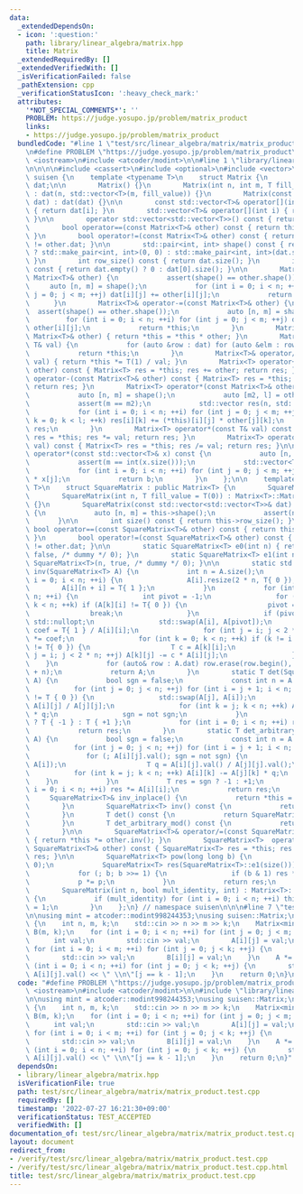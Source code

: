 ```yaml
---
data:
  _extendedDependsOn:
  - icon: ':question:'
    path: library/linear_algebra/matrix.hpp
    title: Matrix
  _extendedRequiredBy: []
  _extendedVerifiedWith: []
  _isVerificationFailed: false
  _pathExtension: cpp
  _verificationStatusIcon: ':heavy_check_mark:'
  attributes:
    '*NOT_SPECIAL_COMMENTS*': ''
    PROBLEM: https://judge.yosupo.jp/problem/matrix_product
    links:
    - https://judge.yosupo.jp/problem/matrix_product
  bundledCode: "#line 1 \"test/src/linear_algebra/matrix/matrix_product.test.cpp\"\
    \n#define PROBLEM \"https://judge.yosupo.jp/problem/matrix_product\"\n\n#include\
    \ <iostream>\n#include <atcoder/modint>\n\n#line 1 \"library/linear_algebra/matrix.hpp\"\
    \n\n\n\n#include <cassert>\n#include <optional>\n#include <vector>\n\nnamespace\
    \ suisen {\n    template <typename T>\n    struct Matrix {\n        std::vector<std::vector<T>>\
    \ dat;\n\n        Matrix() {}\n        Matrix(int n, int m, T fill_value = T(0))\
    \ : dat(n, std::vector<T>(m, fill_value)) {}\n        Matrix(const std::vector<std::vector<T>>&\
    \ dat) : dat(dat) {}\n\n        const std::vector<T>& operator[](int i) const\
    \ { return dat[i]; }\n        std::vector<T>& operator[](int i) { return dat[i];\
    \ }\n\n        operator std::vector<std::vector<T>>() const { return dat; }\n\n\
    \        bool operator==(const Matrix<T>& other) const { return this->dat == other.dat;\
    \ }\n        bool operator!=(const Matrix<T>& other) const { return this->dat\
    \ != other.dat; }\n\n        std::pair<int, int> shape() const { return dat.empty()\
    \ ? std::make_pair<int, int>(0, 0) : std::make_pair<int, int>(dat.size(), dat[0].size());\
    \ }\n        int row_size() const { return dat.size(); }\n        int col_size()\
    \ const { return dat.empty() ? 0 : dat[0].size(); }\n\n        Matrix<T>& operator+=(const\
    \ Matrix<T>& other) {\n            assert(shape() == other.shape());\n       \
    \     auto [n, m] = shape();\n            for (int i = 0; i < n; ++i) for (int\
    \ j = 0; j < m; ++j) dat[i][j] += other[i][j];\n            return *this;\n  \
    \      }\n        Matrix<T>& operator-=(const Matrix<T>& other) {\n          \
    \  assert(shape() == other.shape());\n            auto [n, m] = shape();\n   \
    \         for (int i = 0; i < n; ++i) for (int j = 0; j < m; ++j) dat[i][j] -=\
    \ other[i][j];\n            return *this;\n        }\n        Matrix<T>& operator*=(const\
    \ Matrix<T>& other) { return *this = *this * other; }\n        Matrix<T>& operator*=(const\
    \ T& val) {\n            for (auto &row : dat) for (auto &elm : row) elm *= val;\n\
    \            return *this;\n        }\n        Matrix<T>& operator/=(const T&\
    \ val) { return *this *= T(1) / val; }\n        Matrix<T> operator+(const Matrix<T>&\
    \ other) const { Matrix<T> res = *this; res += other; return res; }\n        Matrix<T>\
    \ operator-(const Matrix<T>& other) const { Matrix<T> res = *this; res -= other;\
    \ return res; }\n        Matrix<T> operator*(const Matrix<T>& other) const {\n\
    \            auto [n, m] = shape();\n            auto [m2, l] = other.shape();\n\
    \            assert(m == m2);\n            std::vector res(n, std::vector(l, T(0)));\n\
    \            for (int i = 0; i < n; ++i) for (int j = 0; j < m; ++j) for (int\
    \ k = 0; k < l; ++k) res[i][k] += (*this)[i][j] * other[j][k];\n            return\
    \ res;\n        }\n        Matrix<T> operator*(const T& val) const { Matrix<T>\
    \ res = *this; res *= val; return res; }\n        Matrix<T> operator/(const T&\
    \ val) const { Matrix<T> res = *this; res /= val; return res; }\n\n        std::vector<T>\
    \ operator*(const std::vector<T>& x) const {\n            auto [n, m] = shape();\n\
    \            assert(m == int(x.size()));\n            std::vector<T> b(n, T(0));\n\
    \            for (int i = 0; i < n; ++i) for (int j = 0; j < m; ++j) b[i] += dat[i][j]\
    \ * x[j];\n            return b;\n        }\n    };\n\n    template <typename\
    \ T>\n    struct SquareMatrix : public Matrix<T> {\n        SquareMatrix() {}\n\
    \        SquareMatrix(int n, T fill_value = T(0)) : Matrix<T>::Matrix(n, n, fill_value)\
    \ {}\n        SquareMatrix(const std::vector<std::vector<T>>& dat) : Matrix<T>::Matrix(dat)\
    \ {\n            auto [n, m] = this->shape();\n            assert(n == m);\n \
    \       }\n\n        int size() const { return this->row_size(); }\n\n       \
    \ bool operator==(const SquareMatrix<T>& other) const { return this->dat == other.dat;\
    \ }\n        bool operator!=(const SquareMatrix<T>& other) const { return this->dat\
    \ != other.dat; }\n\n        static SquareMatrix<T> e0(int n) { return SquareMatrix<T>(n,\
    \ false, /* dummy */ 0); }\n        static SquareMatrix<T> e1(int n) { return\
    \ SquareMatrix<T>(n, true, /* dummy */ 0); }\n\n        static std::optional<SquareMatrix<T>>\
    \ inv(SquareMatrix<T> A) {\n            int n = A.size();\n            for (int\
    \ i = 0; i < n; ++i) {\n                A[i].resize(2 * n, T{ 0 });\n        \
    \        A[i][n + i] = T{ 1 };\n            }\n            for (int i = 0; i <\
    \ n; ++i) {\n                int pivot = -1;\n                for (int k = i;\
    \ k < n; ++k) if (A[k][i] != T{ 0 }) {\n                    pivot = k;\n     \
    \               break;\n                }\n                if (pivot < 0) return\
    \ std::nullopt;\n                std::swap(A[i], A[pivot]);\n                T\
    \ coef = T{ 1 } / A[i][i];\n                for (int j = i; j < 2 * n; ++j) A[i][j]\
    \ *= coef;\n                for (int k = 0; k < n; ++k) if (k != i and A[k][i]\
    \ != T{ 0 }) {\n                    T c = A[k][i];\n                    for (int\
    \ j = i; j < 2 * n; ++j) A[k][j] -= c * A[i][j];\n                }\n        \
    \    }\n            for (auto& row : A.dat) row.erase(row.begin(), row.begin()\
    \ + n);\n            return A;\n        }\n        static T det(SquareMatrix<T>\
    \ A) {\n            bool sgn = false;\n            const int n = A.size();\n \
    \           for (int j = 0; j < n; ++j) for (int i = j + 1; i < n; ++i) if (A[i][j]\
    \ != T { 0 }) {\n                std::swap(A[j], A[i]);\n                T q =\
    \ A[i][j] / A[j][j];\n                for (int k = j; k < n; ++k) A[i][k] -= A[j][k]\
    \ * q;\n                sgn = not sgn;\n            }\n            T res = sgn\
    \ ? T { -1 } : T { +1 };\n            for (int i = 0; i < n; ++i) res *= A[i][i];\n\
    \            return res;\n        }\n        static T det_arbitrary_mod(SquareMatrix<T>\
    \ A) {\n            bool sgn = false;\n            const int n = A.size();\n \
    \           for (int j = 0; j < n; ++j) for (int i = j + 1; i < n; ++i) {\n  \
    \              for (; A[i][j].val(); sgn = not sgn) {\n                    std::swap(A[j],\
    \ A[i]);\n                    T q = A[i][j].val() / A[j][j].val();\n         \
    \           for (int k = j; k < n; ++k) A[i][k] -= A[j][k] * q;\n            \
    \    }\n            }\n            T res = sgn ? -1 : +1;\n            for (int\
    \ i = 0; i < n; ++i) res *= A[i][i];\n            return res;\n        }\n   \
    \     SquareMatrix<T>& inv_inplace() {\n            return *this = *SquareMatrix<T>::inv(std::move(*this));\n\
    \        }\n        SquareMatrix<T> inv() const {\n            return *SquareMatrix<T>::inv(*this);\n\
    \        }\n        T det() const {\n            return SquareMatrix<T>::det(*this);\n\
    \        }\n        T det_arbitrary_mod() const {\n            return SquareMatrix<T>::det_arbitrary_mod(*this);\n\
    \        }\n\n        SquareMatrix<T>& operator/=(const SquareMatrix<T>& other)\
    \ { return *this *= other.inv(); }\n        SquareMatrix<T>  operator/ (const\
    \ SquareMatrix<T>& other) const { SquareMatrix<T> res = *this; res /= other; return\
    \ res; }\n\n        SquareMatrix<T> pow(long long b) {\n            assert(b >=\
    \ 0);\n            SquareMatrix<T> res(SquareMatrix<T>::e1(size())), p(*this);\n\
    \            for (; b; b >>= 1) {\n                if (b & 1) res *= p;\n    \
    \            p *= p;\n            }\n            return res;\n        }\n    private:\n\
    \        SquareMatrix(int n, bool mult_identity, int) : Matrix<T>::Matrix(n, n)\
    \ {\n            if (mult_identity) for (int i = 0; i < n; ++i) this->dat[i][i]\
    \ = 1;\n        }\n    };\n} // namespace suisen\n\n\n#line 7 \"test/src/linear_algebra/matrix/matrix_product.test.cpp\"\
    \n\nusing mint = atcoder::modint998244353;\nusing suisen::Matrix;\n\nint main()\
    \ {\n    int n, m, k;\n    std::cin >> n >> m >> k;\n    Matrix<mint> A(n, m),\
    \ B(m, k);\n    for (int i = 0; i < n; ++i) for (int j = 0; j < m; ++j) {\n  \
    \      int val;\n        std::cin >> val;\n        A[i][j] = val;\n    }\n   \
    \ for (int i = 0; i < m; ++i) for (int j = 0; j < k; ++j) {\n        int val;\n\
    \        std::cin >> val;\n        B[i][j] = val;\n    }\n    A *= B;\n    for\
    \ (int i = 0; i < n; ++i) for (int j = 0; j < k; ++j) {\n        std::cout <<\
    \ A[i][j].val() << \" \\n\"[j == k - 1];\n    }\n    return 0;\n}\n"
  code: "#define PROBLEM \"https://judge.yosupo.jp/problem/matrix_product\"\n\n#include\
    \ <iostream>\n#include <atcoder/modint>\n\n#include \"library/linear_algebra/matrix.hpp\"\
    \n\nusing mint = atcoder::modint998244353;\nusing suisen::Matrix;\n\nint main()\
    \ {\n    int n, m, k;\n    std::cin >> n >> m >> k;\n    Matrix<mint> A(n, m),\
    \ B(m, k);\n    for (int i = 0; i < n; ++i) for (int j = 0; j < m; ++j) {\n  \
    \      int val;\n        std::cin >> val;\n        A[i][j] = val;\n    }\n   \
    \ for (int i = 0; i < m; ++i) for (int j = 0; j < k; ++j) {\n        int val;\n\
    \        std::cin >> val;\n        B[i][j] = val;\n    }\n    A *= B;\n    for\
    \ (int i = 0; i < n; ++i) for (int j = 0; j < k; ++j) {\n        std::cout <<\
    \ A[i][j].val() << \" \\n\"[j == k - 1];\n    }\n    return 0;\n}"
  dependsOn:
  - library/linear_algebra/matrix.hpp
  isVerificationFile: true
  path: test/src/linear_algebra/matrix/matrix_product.test.cpp
  requiredBy: []
  timestamp: '2022-07-27 16:21:30+09:00'
  verificationStatus: TEST_ACCEPTED
  verifiedWith: []
documentation_of: test/src/linear_algebra/matrix/matrix_product.test.cpp
layout: document
redirect_from:
- /verify/test/src/linear_algebra/matrix/matrix_product.test.cpp
- /verify/test/src/linear_algebra/matrix/matrix_product.test.cpp.html
title: test/src/linear_algebra/matrix/matrix_product.test.cpp
---
```

